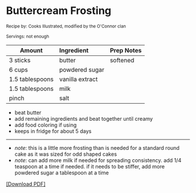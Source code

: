 # Buttercream Frosting

<small>Recipe by: Cooks Illustrated, modified by the O'Connor clan</small>

<small>Servings: not enough</small>

| Amount          | Ingredient      | Prep Notes                   |
| --------------- | :-------------- | :--------------------------- |
| 3 sticks        | butter          | softened                     |
| 6 cups          | powdered sugar  |                              |
| 1.5 tablespoons | vanilla extract |                              |
| 1.5 tablespoons | milk            |                              |
| pinch           | salt            |                              |

- beat butter
- add remaining ingredients and beat together until creamy
- add food coloring if using
- keeps in fridge for about 5 days

---

- _note_: this is a little more frosting than is needed for a standard round cake as it was sized for odd shaped cakes
- _note_: can add more milk if needed for spreading consistency. add 1/4 teaspoon at a time if needed. if it needs to be stiffer, add more powdered sugar a tablespoon at a time

<!-- Tags:
- cake
- vegetarian
- frosting and icing
-->

[\[Download PDF\]](/pdf/desserts/buttercreamFrosting.pdf)
